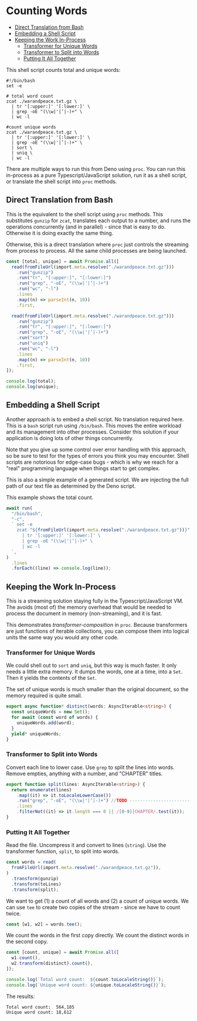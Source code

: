 

# Counting Words <!-- omit from toc -->

- [Direct Translation from Bash](#direct-translation-from-bash)
- [Embedding a Shell Script](#embedding-a-shell-script)
- [Keeping the Work In-Process](#keeping-the-work-in-process)
  - [Transformer for Unique Words](#transformer-for-unique-words)
  - [Transformer to Split into Words](#transformer-to-split-into-words)
  - [Putting It All Together](#putting-it-all-together)

This shell script counts total and unique words:

```shell
#!/bin/bash
set -e

# total word count
zcat ./warandpeace.txt.gz \
  | tr '[:upper:]' '[:lower:]' \
  | grep -oE "(\\w|'|’|-)+" \
  | wc -l 

#count unique words
zcat ./warandpeace.txt.gz \
  | tr '[:upper:]' '[:lower:]' \
  | grep -oE "(\\w|'|’|-)+" \
  | sort \
  | uniq \
  | wc -l
```

There are multiple ways to run this from Deno using `proc`. You can run this in-process as
a pure Typescript/JavaScript solution, run it as a shell script, or translate the shell script
into `proc` methods.

## Direct Translation from Bash

This is the equivalent to the shell script using `proc` methods. This substitutes `gunzip` for `zcat`,
translates each output to a number, and runs the operations concurrently (and in
parallel) - since that is easy to do. Otherwise it is doing exactly the same thing.

Otherwise, this is a direct translation where `proc` just controls the streaming from
process to process. All the same child processes are being launched.

```typescript
const [total, unique] = await Promise.all([
  read(fromFileUrl(import.meta.resolve("./warandpeace.txt.gz")))
    .run("gunzip")
    .run("tr", "[:upper:]", "[:lower:]")
    .run("grep", "-oE", "(\\w|'|’|-)+")
    .run("wc", "-l")
    .lines
    .map((n) => parseInt(n, 10))
    .first,

  read(fromFileUrl(import.meta.resolve("./warandpeace.txt.gz")))
    .run("gunzip")
    .run("tr", "[:upper:]", "[:lower:]")
    .run("grep", "-oE", "(\\w|'|’|-)+")
    .run("sort")
    .run("uniq")
    .run("wc", "-l")
    .lines
    .map((n) => parseInt(n, 10))
    .first,
]);

console.log(total);
console.log(unique);
```

## Embedding a Shell Script

Another approach is to embed a shell script. No translation required here. This
is a `bash` script run using `/bin/bash`. This moves the entire workload and its
management into other processes. Consider this solution if your application is
doing lots of other things concurrently.

Note that you give up some control over error handling with this approach, so be 
sure to test for the types of errors you think you may encounter. Shell scripts are
notorious for edge-case bugs - which is why we reach for a "real" programming language
when things start to get complex.

This is also a simple example of a generated script. We are injecting the full path of our text file as determined
by the Deno script. 

This example shows the total count.

```typescript
await run(
  "/bin/bash",
  "-c",
  ` set -e
    zcat "${fromFileUrl(import.meta.resolve("./warandpeace.txt.gz"))}" \
      | tr '[:upper:]' '[:lower:]' \
      | grep -oE "(\\w|'|’|-)+" \
      | wc -l
  `,
)
  .lines
  .forEach((line) => console.log(line));
```

## Keeping the Work In-Process

This is a streaming solution staying fully in the Typescript/JavaScript VM. The avoids (most of) the memory overhead
that would be needed to process the document in memory (non-streaming), and it is fast. 

This demonstrates _transformer-composition_ in `proc`. Because transformers are just functions of 
iterable collections, you can compose them into logical units the same way you would any other code.

### Transformer for Unique Words

We could shell out to `sort` and `uniq`, but this way is much faster. It only
needs a little extra memory. It dumps the words, one at a time, into a `Set`.
Then it yields the contents of the `Set`.

The set of unique words is much smaller than the original document, so the memory
required is quite small.

```typescript
export async function* distinct(words: AsyncIterable<string>) {
  const uniqueWords = new Set();
  for await (const word of words) {
    uniqueWords.add(word);
  }
  yield* uniqueWords;
}
```

### Transformer to Split into Words

Convert each line to lower case. Use `grep` to split the lines into words.
Remove empties, anything with a number, and "CHAPTER" titles.

```typescript
export function split(lines: AsyncIterable<string>) {
  return enumerate(lines)
    .map((it) => it.toLocaleLowerCase())
    .run("grep", "-oE", "(\\w|'|’|-)+") //TODO -------------------------------- Regex
    .lines
    .filterNot((it) => it.length === 0 || /[0-9]|CHAPTER/.test(it));
}
```

### Putting It All Together

Read the file. Uncompress it and convert to lines (`string`). Use the
transformer function, `split`, to split into words.

```typescript
const words = read(
  fromFileUrl(import.meta.resolve("./warandpeace.txt.gz")),
)
  .transform(gunzip)
  .transform(toLines)
  .transform(split);
```

We want to get (1) a count of all words and (2) a count of unique words. We can
use `tee` to create two copies of the stream - since we have to count twice.

```typescript
const [w1, w2] = words.tee();
```

We count the words in the first copy directly. We count the distinct words in
the second copy.

```typescript
const [count, unique] = await Promise.all([
  w1.count(),
  w2.transform(distinct).count(),
]);

console.log(`Total word count:  ${count.toLocaleString()}`);
console.log(`Unique word count: ${unique.toLocaleString()}`);
```

The results:

```
Total word count:  564,185
Unique word count: 18,612
```
